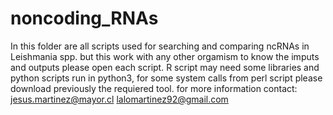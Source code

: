 # noncoding_RNAs
In this folder are all scripts used for searching and comparing ncRNAs in Leishmania spp. but this work with any other orgamism 
to know the imputs and outputs please open each script. 
R script may need some libraries and python scripts run in python3, for some system calls from perl script please download previously the requiered tool. 
for more information contact: 
jesus.martinez@mayor.cl
lalomartinez92@gmail.com 


